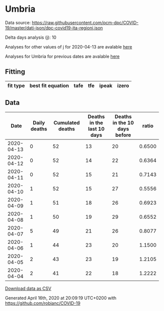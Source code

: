 # Umbria

Data source: https://raw.githubusercontent.com/pcm-dpc/COVID-19/master/dati-json/dpc-covid19-ita-regioni.json

Delta days analysis (j): 10

Analyses for other values of j for 2020-04-13 are avalable [here](../2020-04-13/README.md)

Analyses for Umbria for previous dates are avalable [here](../README.md)

## Fitting 
|fit type|best fit equation|tafe|tfe|ipeak|izero|
|-------|-----|--------|------|---|---|

## Data
|Date|Daily deaths|Cumulated deaths|Deaths in the last 10 days|Deaths in the 10 days before|ratio|
|----|----------|-----------|-------|--------------------|-----|
|2020-04-13|0|52|13|20|0.6500|
|2020-04-12|0|52|14|22|0.6364|
|2020-04-11|0|52|15|21|0.7143|
|2020-04-10|1|52|15|27|0.5556|
|2020-04-09|1|51|18|26|0.6923|
|2020-04-08|1|50|19|29|0.6552|
|2020-04-07|5|49|21|26|0.8077|
|2020-04-06|1|44|23|20|1.1500|
|2020-04-05|2|43|23|19|1.2105|
|2020-04-04|2|41|22|18|1.2222|

[Download data as CSV](COVID-19_umbria_j10_2020-04-13.csv)

Generated April 16th, 2020 at 20:09:19 UTC+0200 with https://github.com/robianc/COVID-19
